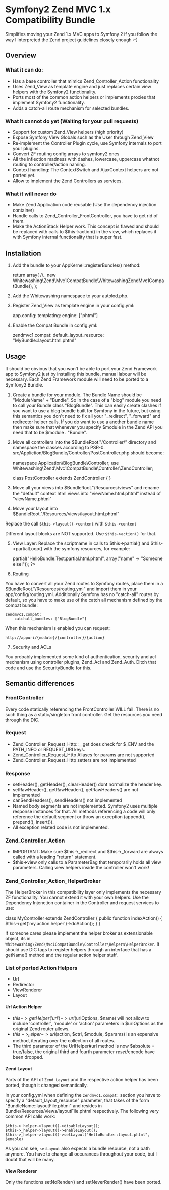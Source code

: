 # Symfony2 Zend MVC 1.x Compatibility Bundle

Simplifies moving your Zend 1.x MVC apps to Symfony 2 if you follow the way I interpreted the Zend project guidelines closely enough :-)

## Overview

### What it can do:

* Has a base controller that mimics Zend_Controller_Action functionality
* Uses Zend_View as template engine and just replaces certain view helpers with the Symfony2 functionality.
* Ports most of the common action helpers or implements proxies that implement Symfony2 functionality.
* Adds a catch-all route mechanism for selected bundles.

### What it cannot do yet (Waiting for your pull requests)

* Support for custom Zend_View helpers (high priority)
* Expose Symfony View Globals such as the User through Zend_View
* Re-implement the Controller Plugin cycle, use Symfony internals to port your plugins.
* Convert ZF routing config arrays to symfony2 ones
* All the inflection madness with dashes, lowercase, uppercase whatnot routing to controller/action naming.
* Context handling: The ContextSwitch and AjaxContext helpers are not ported yet.
* Allow to implement the Zend Controllers as services.

### What it will never do

* Make Zend Application code reusable (Use the dependency injection container)
* Handle calls to Zend_Controller_FrontController, you have to get rid of them.
* Make the ActionStack Helper work. This concept is flawed and should be replaced with calls to $this->action() in the view, which replaces it with Symfony internal functionality that is super fast.

## Installation

1. Add the bundle to your AppKernel::registerBundles() method:

    return array(
        //..
        new Whitewashing\Zend\Mvc1CompatBundle\WhitewashingZendMvc1CompatBundle(),
    );

2. Add the Whitewashing namespace to your autolod.php.

3. Register Zend_View as template engine in your config.yml:

    app.config:
        templating:
            engine: ["phtml"]

4. Enable the Compat Bundle in config.yml:

    zendmvc1.compat:
        default_layout_resource: "MyBundle::layout.html.phtml"

## Usage

It should be obvious that you won't be able to port your Zend Framework app to Symfony2 just by installing this bundle, manual labour will be necessary.
Each Zend Framework module will need to be ported to a Symfony2 Bundle.

1. Create a bundle for your module. The Bundle Name should be "ModuleName" + "Bundle". So in the case of a "blog" module you need to call your Bundle class "BlogBundle".
This can easily create clashes if you want to use a blog bundle built for Symfony in the future, but using this semantics you don't need to fix all your "_redirect", "_forward"
and redirector helper calls. If you do want to use a another bundle name then make sure that whenever you specify $module in the Zend API you need that to be $module . "Bundle".

2. Move all controllers into the $BundleRoot."/Controller/" directory and namespace the classes according to PSR-0. src/Appliction/BlogBundle/Controller/PostController.php
should become:

    namespace Application\BlogBundle\Controller;
    use Whitewashing\Zend\Mvc1CompatBundle\Controller\ZendController;

    class PostController extends ZendController
    {
    }

3. Move all your views into $BundleRoot."/Resources/views" and rename the "default" context html views into "viewName.html.phtml" instead of "viewName.phtml"

4. Move your layout into $BundleRoot."/Resources/views/layout.html.phtml"

Replace the call `$this->layout()->content` with `$this->content`

Different layout blocks are NOT supported. Use `$this->action()` for that.

5. View Layer: Replace the scriptname in calls to $this->partial() and $this->partialLoop() with the symfony resources, for example:

    <?php echo $this->partial("HelloBundle:Test:partial.html.phtml", array("name" => "Someone else!")); ?>

6. Routing

You have to convert all your Zend routes to Symfony routes, place them in a $BundleRoot."/Resources/routing.yml" and import
them in your app/config/routing.yml. Additionally Symfony has no "catch-all" routes by default, so you have to make use
of the catch all mechanism defined by the compat bundle:

    zendmvc1.compat:
        catchall_bundles: ["BlogBundle"]

When this mechanism is enabled you can request:

    http://appuri/{module}/{controller}/{action}

7. Security and ACLs

You probably implemented some kind of authentication, security and acl mechanism using controller plugins, Zend_Acl and
Zend_Auth. Ditch that code and use the SecurityBundle for this.

## Semantic differences

### FrontController

Every code statically referencing the FrontController WILL fail. There is
no such thing as a static/singleton front controller. Get the resources you
need through the DIC.

### Request

* Zend_Controller_Request_Http::__get does check for $_ENV and the PATH_INFO or REQUEST_URI keys.
* Zend_Controller_Request_Http Aliases for params are not supported
* Zend_Controller_Request_Http setters are not implemented

### Response

* setHeader(), getHeader(), clearHeader() dont normalize the header key.
* setRawHeader(), getRawHeader(), getRawHeaders() are not implemented
* canSendHeaders(), sendHeaders() not implemented
* Named body segments are not implemented. Symfony2 uses multiple response instances for that.
  All methods referencing a code will only reference the default segment or throw an exception
  (append(), prepend(), insert()).
* All exception related code is not implemented.

### Zend_Controller_Action

* IMPORTANT: Make sure $this->_redirect and $this->_forward are always called with a leading "return" statement.
* $this->view only calls to a ParameterBag that temporarily holds all view parameters. Calling view helpers inside the controller won't work!

### Zend_Controller_Action_HelperBroker

The HelperBroker in this compatibility layer only implements the necessary ZF functionality.
You cannot extend it with your own helpers. Use the Dependency Injenction container in the Controller and request services to use:

class MyController extends ZendController
{
    public function indexAction()
    {
        $this->get('my.action.helper')->doAction();
    }
}

If someone cares please implement the helper broker as extensionable object, its
in `Whitewashing\Zend\Mvc1CompatBundle\Controller\Helpers\HelperBroker`. It should
use DIC tags to register helpers through an interface that has a getName() method
and the regular action helper stuff.

### List of ported Action Helpers

* Url
* Redirector
* ViewRenderer
* Layout

#### Url Action Helper

* $this->getHelper('url')->url($urlOptions, $name) will not allow to include 'controller', 'module' or 'action' parameters in $urlOptions as the original Zend router allows.
* $this->_helper->url($action, $ctrl, $module, $params) is an expensive method, iterating over the collection of all routes.
* The third parameter of the UrlHelper#url method is now $absolute = true/false, the original third and fourth parameter $reset/$encode have been dropped.

#### Zend Layout

Parts of the API of `Zend_Layout` and the respective action helper has been ported, though it changed semantically.

In your config.yml when defining the `zendmvc1.compat:` section you have to specify a "default_layout_resource" parameter,
that takes of the form "BundleName::layoutFile.phtml" and resides in Bundle/Resources/views/layoutFile.phtml respectively.
The following very common API calls work:

    $this->_helper->layout()->disableLayout();
    $this->_helper->layout()->enableLayout();
    $this->_helper->layout()->setLayout("HelloBundle::layout.phtml", $enable)

As you can see, `setLayout` also expects a bundle resource, not a path anymore. You have to change all occurances
throughout your code, but I doubt that will be many.

#### View Renderer

Only the functions setNoRender() and setNeverRender() have been ported.